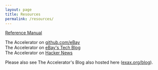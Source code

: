 ```yaml
---
layout: page
title: Resources
permalink: /resources/
---
```



[Reference Manual](https://berkeman.github.io/pdf/acc_manual.pdf)  

The Accelerator on [github.com/eBay](https://github.com/ebay/accelerator)  
The Accelerator on [eBay's Tech Blog](https://tech.ebayinc.com/engineering/announcing-the-accelerator-processing-1-000-000-000-lines-per-second-on-a-single-computer)  
The Accelerator on [Hacker News](https://news.ycombinator.com/item?id=16999441)

Please also see The Accelerator's Blog also hosted here ([exax.org/blog](https://exax.org/blog)).
